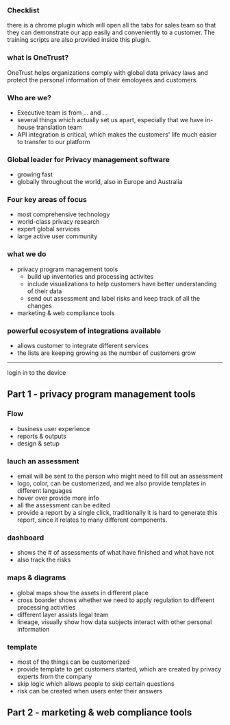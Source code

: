 ### Checklist
there is a chrome plugin which will open all the tabs for sales team so that they can demonstrate our app easily and conveniently to a customer. 
The training scripts are also provided inside this plugin. 
### what is OneTrust?
OneTrust helps organizations comply with global data privacy laws and protect the personal information of their emoloyees and customers.
### Who are we?
* Executive team is from ... and ...
* several things which actually set us apart, especially that we have in-house translation team
* API integration is critical, which makes the customers' life much easier to transfer to our platform 
### Global leader for Privacy management software
* growing fast
* globally throughout the world, also in Europe and Australia
### Four key areas of focus
* most comprehensive technology
* world-class privacy research
* expert global services
* large active user community 
### what we do
* privacy program management tools
  * build up inventories and processing activites
  * include visualizations to help customers have better understanding of their data
  * send out assessment and label risks and keep track of all the changes
* marketing & web compliance tools
### powerful ecosystem of integrations available
* allows customer to integrate different services
* the lists are keeping growing as the number of customers grow

------------------------------------------------------------------------
login in to the device

## Part 1 - privacy program management tools
### Flow
* business user experience
* reports & outputs
* design & setup
### lauch an assessment
* email will be sent to the person who might need to fill out an assessment
* logo, color, can be customerized, and we also provide templates in different languages
* hover over provide more info
* all the assessment can be edited 
* provide a report by a single click, traditionally it is hard to generate this report, since it relates to many different components. 
### dashboard
* shows the # of assessments of what have finished and what have not
* also track the risks
### maps & diagrams
* global maps show the assets in different place
* cross boarder shows whether we need to apply regulation to different processing activities
* different layer assists legal team 
* lineage, visually show how data subjects interact with other personal information
### template
* most of the things can be customerized
* provide template to get customers started, which are created by privacy experts from the company 
* skip logic which allows people to skip certain questions 
* risk can be created when users enter their answers

## Part 2 - marketing & web compliance tools
